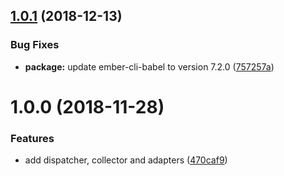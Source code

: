 ## [1.0.1](https://github.com/BBVAEngineering/ember-collector-dispatcher/compare/v1.0.0...v1.0.1) (2018-12-13)


### Bug Fixes

* **package:** update ember-cli-babel to version 7.2.0 ([757257a](https://github.com/BBVAEngineering/ember-collector-dispatcher/commit/757257a))

# 1.0.0 (2018-11-28)


### Features

* add dispatcher, collector and adapters ([470caf9](https://github.com/BBVAEngineering/ember-collector-dispatcher/commit/470caf9))
